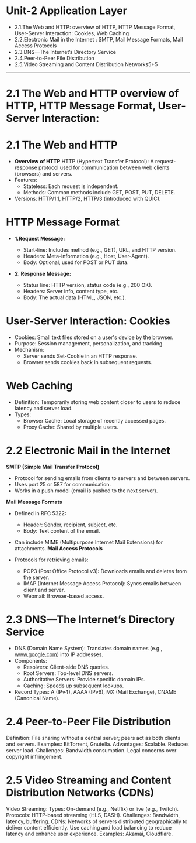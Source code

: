 # Unit-2 Application Layer
* 2.1.The Web and HTTP: overview of HTTP, HTTP Message Format, User-Server Interaction: Cookies, Web Caching
* 2.2.Electronic Mail in the Internet : SMTP, Mail Message Formats, Mail Access Protocols
* 2.3.DNS—The Internet’s Directory Service
* 2.4.Peer-to-Peer File Distribution
* 2.5.Video Streaming and Content Distribution Networks5+5


<hr> 

# 2.1 The Web and HTTP overview of HTTP, HTTP Message Format, User-Server Interaction:



# 2.1 The Web and HTTP
* <b>Overview of HTTP</b>
HTTP (Hypertext Transfer Protocol): A request-response protocol used for communication between web clients (browsers) and servers. 
* Features:
    * Stateless: Each request is independent.
    * Methods: Common methods include GET, POST, PUT, DELETE.
* Versions: HTTP/1.1, HTTP/2, HTTP/3 (introduced with QUIC).

# HTTP Message Format
* <b> 1.Request Message:</b>
    * Start-line: Includes method (e.g., GET), URL, and HTTP version.
    * Headers: Meta-information (e.g., Host, User-Agent).
    * Body: Optional, used for POST or PUT data.

* <b> 2. Response Message:</b>
    * Status line: HTTP version, status code (e.g., 200 OK).
    * Headers: Server info, content type, etc.
    * Body: The actual data (HTML, JSON, etc.).

# User-Server Interaction: Cookies
* Cookies: Small text files stored on a user's device by the browser.
* Purpose: Session management, personalization, and tracking.
* Mechanism:
    * Server sends Set-Cookie in an HTTP response.
    * Browser sends cookies back in subsequent requests.

# Web Caching
* Definition: Temporarily storing web content closer to users to reduce latency and server load.
* Types:
    * Browser Cache: Local storage of recently accessed pages.
    * Proxy Cache: Shared by multiple users.


# 2.2 Electronic Mail in the Internet
<b>SMTP (Simple Mail Transfer Protocol)</b>

* Protocol for sending emails from clients to servers and between servers.
* Uses port 25 or 587 for communication.
* Works in a push model (email is pushed to the next server).

<b>Mail Message Formats</b>

* Defined in RFC 5322:
    * Header: Sender, recipient, subject, etc.
    * Body: Text content of the email.
* Can include MIME (Multipurpose Internet Mail Extensions) for attachments.
<b>Mail Access Protocols</b>

* Protocols for retrieving emails:
    * POP3 (Post Office Protocol v3): Downloads emails and deletes from the server.
    * IMAP (Internet Message Access Protocol): Syncs emails between client and server.
    * Webmail: Browser-based access.


# 2.3 DNS—The Internet’s Directory Service
* DNS (Domain Name System): Translates domain names (e.g., www.google.com) into IP addresses.
* Components:
    * Resolvers: Client-side DNS queries.
    * Root Servers: Top-level DNS servers.
    * Authoritative Servers: Provide specific domain IPs.
    * Caching: Speeds up subsequent lookups.
* Record Types: A (IPv4), AAAA (IPv6), MX (Mail Exchange), CNAME (Canonical Name).


# 2.4 Peer-to-Peer File Distribution
Definition: File sharing without a central server; peers act as both clients and servers.
Examples: BitTorrent, Gnutella.
Advantages:
Scalable.
Reduces server load.
Challenges:
Bandwidth consumption.
Legal concerns over copyright infringement.


# 2.5 Video Streaming and Content Distribution Networks (CDNs)
Video Streaming:
Types: On-demand (e.g., Netflix) or live (e.g., Twitch).
Protocols: HTTP-based streaming (HLS, DASH).
Challenges: Bandwidth, latency, buffering.
CDNs:
Networks of servers distributed geographically to deliver content efficiently.
Use caching and load balancing to reduce latency and enhance user experience.
Examples: Akamai, Cloudflare.

